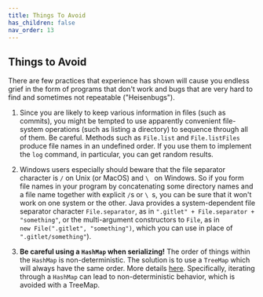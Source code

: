 ```yaml
---
title: Things To Avoid
has_children: false
nav_order: 13
---
```


Things to Avoid
----

There are few practices that experience has shown will cause you endless grief
in the form of programs that don't work and bugs that are very hard to find
and sometimes not repeatable ("Heisenbugs").

1. Since you are likely to keep various information in files (such as commits),
   you might be tempted to use apparently convenient file-system operations
   (such as listing a directory) to sequence through all of them.  Be
   careful.  Methods such as `File.list` and `File.listFiles` produce file
   names in an undefined order.  If you use them to implement the `log`
   command, in particular, you can get random results.

2. Windows users especially should beware that the file separator character is
   `/` on Unix (or MacOS) and `\ ` on Windows.  So if you form file names in
   your program by concatenating some directory names and a file name together
   with explicit `/`s or `\ `s, you can be sure that it won't work on one
   system or the other.  Java provides a system-dependent file separator
   character `File.separator`, as in `".gitlet" + File.separator + "something"`,
   or the multi-argument constructors to `File`, as in \
   `new File(".gitlet", "something")`, which you can use in place of
   `".gitlet/something"`).

3. **Be careful using a `HashMap` when serializing!** The order of things within the
   `HashMap` is non-deterministic. The solution is to use a `TreeMap` which will
   always have the same order. More details [here](https://stackoverflow.com/questions/5993752/hashmap-serialization-and-deserialization-changes).
   Specifically, iterating through a `HashMap` can lead to non-deterministic behavior, which is avoided
   with a TreeMap.
